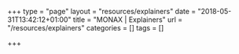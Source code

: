 +++
type = "page"
layout = "resources/explainers"
date = "2018-05-31T13:42:12+01:00"
title = "MONAX | Explainers"
url = "/resources/explainers"
categories = []
tags = []

+++
